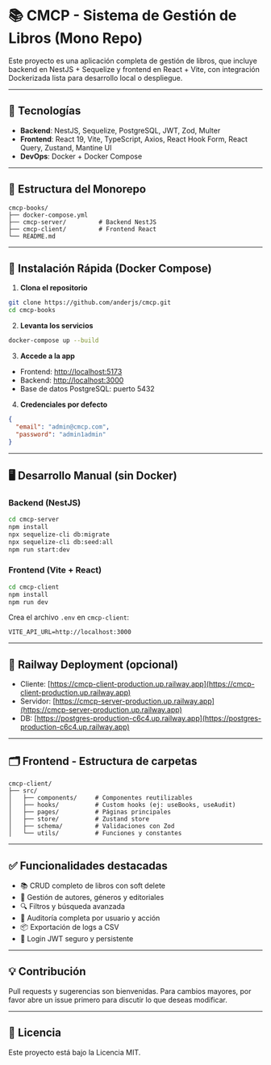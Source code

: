 # 📚 CMCP - Sistema de Gestión de Libros (Mono Repo)

Este proyecto es una aplicación completa de gestión de libros, que incluye backend en NestJS + Sequelize y frontend en React + Vite, con integración Dockerizada lista para desarrollo local o despliegue.

---

## 🧰 Tecnologías

* **Backend**: NestJS, Sequelize, PostgreSQL, JWT, Zod, Multer
* **Frontend**: React 19, Vite, TypeScript, Axios, React Hook Form, React Query, Zustand, Mantine UI
* **DevOps**: Docker + Docker Compose

---

## 📁 Estructura del Monorepo

```
cmcp-books/
├── docker-compose.yml
├── cmcp-server/         # Backend NestJS
├── cmcp-client/         # Frontend React
└── README.md
```

---

## 🚀 Instalación Rápida (Docker Compose)

1. **Clona el repositorio**

```bash
git clone https://github.com/anderjs/cmcp.git
cd cmcp-books
```

2. **Levanta los servicios**

```bash
docker-compose up --build
```

3. **Accede a la app**

* Frontend: [http://localhost:5173](http://localhost:5173)
* Backend: [http://localhost:3000](http://localhost:3000)
* Base de datos PostgreSQL: puerto 5432

4. **Credenciales por defecto**

```json
{
  "email": "admin@cmcp.com",
  "password": "admin1admin"
}
```

---

## 🖥️ Desarrollo Manual (sin Docker)

### Backend (NestJS)

```bash
cd cmcp-server
npm install
npx sequelize-cli db:migrate
npx sequelize-cli db:seed:all
npm run start:dev
```

### Frontend (Vite + React)

```bash
cd cmcp-client
npm install
npm run dev
```

Crea el archivo `.env` en `cmcp-client`:

```
VITE_API_URL=http://localhost:3000
```

---

## 🔧 Railway Deployment (opcional)

* Cliente: [https://cmcp-client-production.up.railway.app](https://cmcp-client-production.up.railway.app)
* Servidor: [https://cmcp-server-production.up.railway.app](https://cmcp-server-production.up.railway.app)
* DB: [https://postgres-production-c6c4.up.railway.app](https://postgres-production-c6c4.up.railway.app)

---

## 🗂️ Frontend - Estructura de carpetas

```
cmcp-client/
├── src/
│   ├── components/     # Componentes reutilizables
│   ├── hooks/          # Custom hooks (ej: useBooks, useAudit)
│   ├── pages/          # Páginas principales
│   ├── store/          # Zustand store
│   ├── schema/         # Validaciones con Zod
│   └── utils/          # Funciones y constantes
```

---

## ✅ Funcionalidades destacadas

* 📚 CRUD completo de libros con soft delete
* 👤 Gestión de autores, géneros y editoriales
* 🔍 Filtros y búsqueda avanzada
* 🧾 Auditoría completa por usuario y acción
* 📦 Exportación de logs a CSV
* 🔐 Login JWT seguro y persistente

---

## 💡 Contribución

Pull requests y sugerencias son bienvenidas. Para cambios mayores, por favor abre un issue primero para discutir lo que deseas modificar.

---

## 📝 Licencia

Este proyecto está bajo la Licencia MIT.

